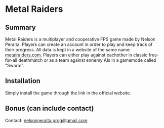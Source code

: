 # Metal Raiders

## Summary

Metal Raiders is a multiplayer and cooperative FPS game made by Nelson Peralta. 
Players can create an account in order to play and keep track of their progress.
All data is kept in a website of the same name: [metalraiders.com][game-url].
Players can either play against eachother in classic free-for-all deathmatch or
as a team against ennemy AIs in a gamemode called "Swarm".

## Installation

Simply install the game through the link in the official website.

## Bonus (can include contact)
Contact: nelsonperalta.prog@gmail.com


[game-url]: <https://metalraiders.com/>